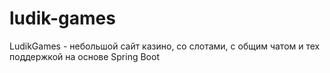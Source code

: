 # ludik-games
LudikGames - небольшой сайт казино, со слотами, с общим чатом и тех поддержкой на основе Spring Boot
